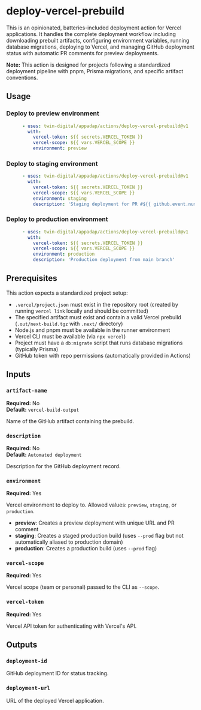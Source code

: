 # deploy-vercel-prebuild

This is an opinionated, batteries-included deployment action for Vercel applications. It handles the complete deployment workflow including downloading prebuilt artifacts, configuring environment variables, running database migrations, deploying to Vercel, and managing GitHub deployment status with automatic PR comments for preview deployments.

**Note:** This action is designed for projects following a standardized deployment pipeline with pnpm, Prisma migrations, and specific artifact conventions.

## Usage

### Deploy to preview environment

```yaml
      - uses: twin-digital/appadap/actions/deploy-vercel-prebuild@v1
        with:
          vercel-token: ${{ secrets.VERCEL_TOKEN }}
          vercel-scope: ${{ vars.VERCEL_SCOPE }}
          environment: preview
```

### Deploy to staging environment

```yaml
      - uses: twin-digital/appadap/actions/deploy-vercel-prebuild@v1
        with:
          vercel-token: ${{ secrets.VERCEL_TOKEN }}
          vercel-scope: ${{ vars.VERCEL_SCOPE }}
          environment: staging
          description: 'Staging deployment for PR #${{ github.event.number }}'
```

### Deploy to production environment

```yaml
      - uses: twin-digital/appadap/actions/deploy-vercel-prebuild@v1
        with:
          vercel-token: ${{ secrets.VERCEL_TOKEN }}
          vercel-scope: ${{ vars.VERCEL_SCOPE }}
          environment: production
          description: 'Production deployment from main branch'
```

## Prerequisites

This action expects a standardized project setup:

- `.vercel/project.json` must exist in the repository root (created by running `vercel link` locally and should be committed)
- The specified artifact must exist and contain a valid Vercel prebuild (`.out/next-build.tgz` with `.next/` directory)
- Node.js and pnpm must be available in the runner environment
- Vercel CLI must be available (via `npx vercel`)
- Project must have a `db:migrate` script that runs database migrations (typically Prisma)
- GitHub token with repo permissions (automatically provided in Actions)

## Inputs

### `artifact-name`

**Required:** No  
**Default:** `vercel-build-output`

Name of the GitHub artifact containing the prebuild.

### `description`

**Required:** No  
**Default:** `Automated deployment`

Description for the GitHub deployment record.

### `environment`

**Required:** Yes

Vercel environment to deploy to. Allowed values: `preview`, `staging`, or `production`.

- **preview**: Creates a preview deployment with unique URL and PR comment
- **staging**: Creates a staged production build (uses `--prod` flag but not automatically aliased to production domain)
- **production**: Creates a production build (uses `--prod` flag)

### `vercel-scope`

**Required:** Yes

Vercel scope (team or personal) passed to the CLI as `--scope`.

### `vercel-token`

**Required:** Yes

Vercel API token for authenticating with Vercel's API.

## Outputs

### `deployment-id`

GitHub deployment ID for status tracking.

### `deployment-url`

URL of the deployed Vercel application.
